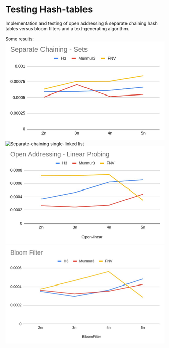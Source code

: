 # Testing Hash-tables


Implementation and testing of open addressing & separate chaining hash tables versus bloom filters and a text-generating algorithm.

Some results:
![Separate-chaining sets](/graphs/sep-chsets.jpg)
![Separate-chaining single-linked list](/graphs/sepchslklist.jpg)
![Open-chaining linear probing](/graphs/oadlinear.jpg)
![Bloom filter](/graphs/bloomfilter.jpg)
